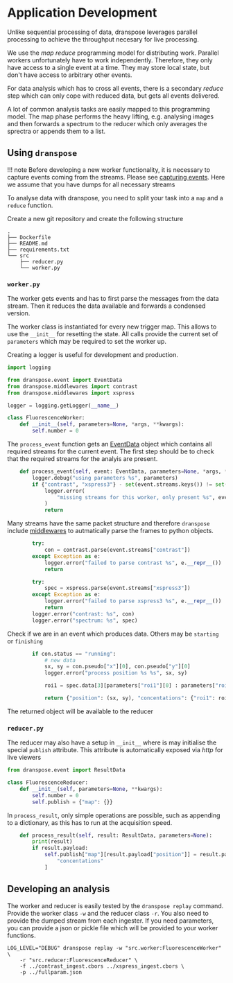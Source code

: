 # Application Development

Unlike sequential processing of data, dranspose leverages parallel processing to achieve the throughput necesary for live processing.

We use the *map reduce* programming model for distributing work.
Parallel workers unfortunately have to work independently. Therefore, they only have access
to a single event at a time. They may store local state, but don't have access to arbitrary other events.

For data analysis which has to cross all events, there is a secondary *reduce* step which can only cope with reduced data, but gets all events delivered.

A lot of common analysis tasks are easily mapped to this programming model.
The map phase performs the heavy lifting, e.g. analysing images and then forwards a spectrum to the reducer which only averages the sprectra or appends them to a list.

## Using `dranspose`

!!! note
    Before developing a new worker functionality, it is necessary to capture events coming from the streams.
    Please see [capturing events](../deployment/capturing.md).
    Here we assume that you have dumps for all necessary streams


To analyse data with dranspose, you need to split your task into a `map` and a `reduce` function.

Create a new git repository and create the following structure

    .
    ├── Dockerfile
    ├── README.md
    ├── requirements.txt
    └── src
        ├── reducer.py
        └── worker.py


### `worker.py`

The worker gets events and has to first parse the messages from the data stream.
Then it reduces the data available and forwards a condensed version.

The worker class is instantiated for every new trigger map. This allows to use the `__init__` for resetting the state.
All calls provide the current set of `parameters` which may be required to set the worker up.

Creating a logger is useful for development and production.

```python
import logging

from dranspose.event import EventData
from dranspose.middlewares import contrast
from dranspose.middlewares import xspress

logger = logging.getLogger(__name__)

class FluorescenceWorker:
    def __init__(self, parameters=None, *args, **kwargs):
        self.number = 0

```
The `process_event` function gets an [EventData](../reference/protocols/events.md) object which contains all required streams for the current event.
The first step should be to check that the required streams for the analyis are present.
```python
    def process_event(self, event: EventData, parameters=None, *args, **kwargs):
        logger.debug("using parameters %s", parameters)
        if {"contrast", "xspress3"} - set(event.streams.keys()) != set():
            logger.error(
                "missing streams for this worker, only present %s", event.streams.keys()
            )
            return
```
Many streams have the same packet structure and therefore `dranspose` include [middlewares](../reference/middlewares.md) to autmatically parse the frames to python objects.
```python
        try:
            con = contrast.parse(event.streams["contrast"])
        except Exception as e:
            logger.error("failed to parse contrast %s", e.__repr__())
            return

        try:
            spec = xspress.parse(event.streams["xspress3"])
        except Exception as e:
            logger.error("failed to parse xspress3 %s", e.__repr__())
            return
        logger.error("contrast: %s", con)
        logger.error("spectrum: %s", spec)
```
Check if we are in an event which produces data. Others may be `starting` or `finishing`
```python
        if con.status == "running":
            # new data
            sx, sy = con.pseudo["x"][0], con.pseudo["y"][0]
            logger.error("process position %s %s", sx, sy)

            roi1 = spec.data[3][parameters["roi1"][0] : parameters["roi1"][1]].sum()

            return {"position": (sx, sy), "concentations": {"roi1": roi1}}
```

The returned object will be available to the reducer

### `reducer.py`

The reducer may also have a setup in `__init__` where is may initialise the special `publish` attribute.
This attribute is automatically exposed via *http* for live viewers

```python
from dranspose.event import ResultData

class FluorescenceReducer:
    def __init__(self, parameters=None, **kwargs):
        self.number = 0
        self.publish = {"map": {}}
```
In `process_result`, only simple operations are possible, such as appending to a dictionary, as this has to run at the acquisition speed.
```python
    def process_result(self, result: ResultData, parameters=None):
        print(result)
        if result.payload:
            self.publish["map"][result.payload["position"]] = result.payload[
                "concentations"
            ]
```

## Developing an analysis

The worker and reducer is easily tested by the `dranspose replay` command.
Provide the worker class `-w` and the reducer class `-r`.
You also need to provide the dumped stream from each ingester.
If you need parameters, you can provide a json or pickle file which will be provided to your worker functions.

```shell
LOG_LEVEL="DEBUG" dranspose replay -w "src.worker:FluorescenceWorker" \
    -r "src.reducer:FluorescenceReducer" \
    -f ../contrast_ingest.cbors ../xspress_ingest.cbors \
    -p ../fullparam.json
```

